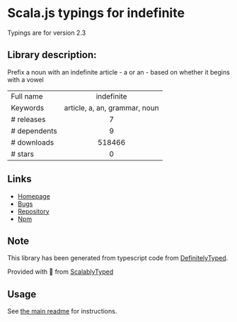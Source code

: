 
# Scala.js typings for indefinite

Typings are for version 2.3

## Library description:
Prefix a noun with an indefinite article - a or an - based on whether it begins with a vowel

|                    |                 |
| ------------------ | :-------------: |
| Full name          | indefinite |
| Keywords           | article, a, an, grammar, noun |
| # releases         | 7 |
| # dependents       | 9 |
| # downloads        | 518466 |
| # stars            | 0 |

## Links
- [Homepage](https://github.com/tandrewnichols/indefinite)
- [Bugs](https://github.com/tandrewnichols/indefinite/issues)
- [Repository](https://github.com/tandrewnichols/indefinite)
- [Npm](https://www.npmjs.com/package/indefinite)
    


## Note
This library has been generated from typescript code from [DefinitelyTyped](https://definitelytyped.org).

Provided with :purple_heart: from [ScalablyTyped](https://github.com/oyvindberg/ScalablyTyped)

## Usage
See [the main readme](../../readme.md) for instructions.


